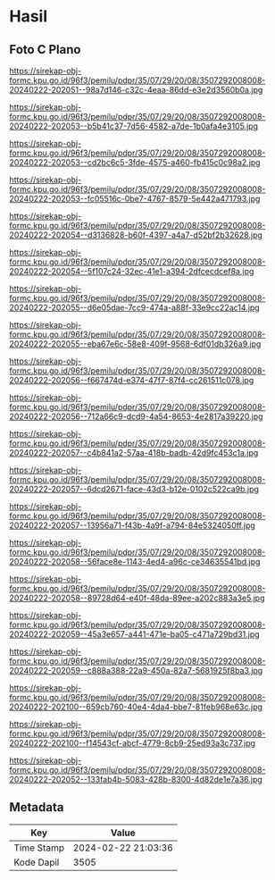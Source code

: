 # Hasil

## Foto C Plano

https://sirekap-obj-formc.kpu.go.id/96f3/pemilu/pdpr/35/07/29/20/08/3507292008008-20240222-202051--98a7d146-c32c-4eaa-86dd-e3e2d3560b0a.jpg

https://sirekap-obj-formc.kpu.go.id/96f3/pemilu/pdpr/35/07/29/20/08/3507292008008-20240222-202053--b5b41c37-7d56-4582-a7de-1b0afa4e3105.jpg

https://sirekap-obj-formc.kpu.go.id/96f3/pemilu/pdpr/35/07/29/20/08/3507292008008-20240222-202053--cd2bc6c5-3fde-4575-a460-fb415c0c98a2.jpg

https://sirekap-obj-formc.kpu.go.id/96f3/pemilu/pdpr/35/07/29/20/08/3507292008008-20240222-202053--fc05516c-0be7-4767-8579-5e442a471793.jpg

https://sirekap-obj-formc.kpu.go.id/96f3/pemilu/pdpr/35/07/29/20/08/3507292008008-20240222-202054--d3136828-b60f-4397-a4a7-d52bf2b32628.jpg

https://sirekap-obj-formc.kpu.go.id/96f3/pemilu/pdpr/35/07/29/20/08/3507292008008-20240222-202054--5f107c24-32ec-41e1-a394-2dfcecdcef8a.jpg

https://sirekap-obj-formc.kpu.go.id/96f3/pemilu/pdpr/35/07/29/20/08/3507292008008-20240222-202055--d6e05dae-7cc9-474a-a88f-33e9cc22ac14.jpg

https://sirekap-obj-formc.kpu.go.id/96f3/pemilu/pdpr/35/07/29/20/08/3507292008008-20240222-202055--eba67e6c-58e8-409f-9568-6df01db326a9.jpg

https://sirekap-obj-formc.kpu.go.id/96f3/pemilu/pdpr/35/07/29/20/08/3507292008008-20240222-202056--f667474d-e374-47f7-87f4-cc261511c078.jpg

https://sirekap-obj-formc.kpu.go.id/96f3/pemilu/pdpr/35/07/29/20/08/3507292008008-20240222-202056--712a66c9-dcd9-4a54-8653-4e2817a39220.jpg

https://sirekap-obj-formc.kpu.go.id/96f3/pemilu/pdpr/35/07/29/20/08/3507292008008-20240222-202057--c4b841a2-57aa-418b-badb-42d9fc453c1a.jpg

https://sirekap-obj-formc.kpu.go.id/96f3/pemilu/pdpr/35/07/29/20/08/3507292008008-20240222-202057--6dcd2671-face-43d3-b12e-0102c522ca9b.jpg

https://sirekap-obj-formc.kpu.go.id/96f3/pemilu/pdpr/35/07/29/20/08/3507292008008-20240222-202057--13956a71-f43b-4a9f-a794-84e5324050ff.jpg

https://sirekap-obj-formc.kpu.go.id/96f3/pemilu/pdpr/35/07/29/20/08/3507292008008-20240222-202058--56face8e-1143-4ed4-a96c-ce34635541bd.jpg

https://sirekap-obj-formc.kpu.go.id/96f3/pemilu/pdpr/35/07/29/20/08/3507292008008-20240222-202058--89728d64-e40f-48da-89ee-a202c883a3e5.jpg

https://sirekap-obj-formc.kpu.go.id/96f3/pemilu/pdpr/35/07/29/20/08/3507292008008-20240222-202059--45a3e657-a441-471e-ba05-c471a729bd31.jpg

https://sirekap-obj-formc.kpu.go.id/96f3/pemilu/pdpr/35/07/29/20/08/3507292008008-20240222-202059--c888a388-22a9-450a-82a7-5681925f8ba3.jpg

https://sirekap-obj-formc.kpu.go.id/96f3/pemilu/pdpr/35/07/29/20/08/3507292008008-20240222-202100--659cb760-40e4-4da4-bbe7-81feb968e63c.jpg

https://sirekap-obj-formc.kpu.go.id/96f3/pemilu/pdpr/35/07/29/20/08/3507292008008-20240222-202100--f14543cf-abcf-4779-8cb9-25ed93a3c737.jpg

https://sirekap-obj-formc.kpu.go.id/96f3/pemilu/pdpr/35/07/29/20/08/3507292008008-20240222-202052--133fab4b-5083-428b-8300-4d82de1e7a36.jpg


## Metadata

| Key        | Value               |
| ---------- | ------------------- |
| Time Stamp | 2024-02-22 21:03:36 |
| Kode Dapil | 3505                |



